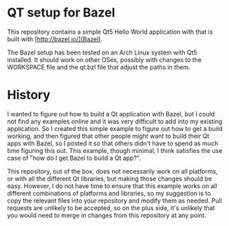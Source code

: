 # QT setup for Bazel

This repository contains a simple Qt5 Hello World application with that is
built with [http://bazel.io/](Bazel).

The Bazel setup has been tested on an Arch Linux system with Qt5 installed. It
should work on other OSes, possibly with changes to the WORKSPACE file and the
qt.bzl file that adjust the paths in them.

# History

I wanted to figure out how to build a Qt application with Bazel, but I could not find any examples online and it was very difficult to add into my existing application. So I created this simple example to figure out how to get a build working, and then figured that other people might want to build their Qt apps with Bazel, so I posted it so that others didn't have to spend as much time figuring this out. This example, though minimal, I think satisfies the use case of "how do I get Bazel to build a Qt app?".

This repository, out of the box, does not necessarily work on all platforms, or with all the different Qt libraries, but making those changes should be easy. However, I do not have time to ensure that this example works on all different combinations of platforms and libraries, so my suggestion is to copy the relevant files into your repository and modify them as needed. Pull requests are unlikely to be accepted, so on the plus side, it's unlikely that you would need to merge in changes from this repository at any point.
